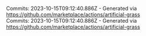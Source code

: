 Commits: 2023-10-15T09:12:40.886Z - Generated via https://github.com/marketplace/actions/artificial-grass
<br>
Commits: 2023-10-15T09:12:40.886Z - Generated via https://github.com/marketplace/actions/artificial-grass
<br>
